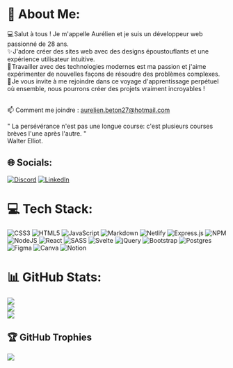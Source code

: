 # 💫 About Me:
💻 Salut à tous ! Je m'appelle Aurélien et je suis un développeur web passionné de 28 ans. <br>✨ J'adore créer des sites web avec des designs époustouflants et une expérience utilisateur intuitive. <br>🤖 Travailler avec des technologies modernes est ma passion et j'aime expérimenter de nouvelles façons de résoudre des problèmes complexes. <br>🚀 Je vous invite à me rejoindre dans ce voyage d'apprentissage perpétuel où ensemble, nous pourrons créer des projets vraiment incroyables !<br><br>

📫 Comment me joindre : aurelien.beton27@hotmail.com

" La persévérance n'est pas une longue course: c'est plusieurs courses brèves l'une après l'autre. "<br> Walter Elliot.<br>


## 🌐 Socials:
[![Discord](https://img.shields.io/badge/Discord-%237289DA.svg?logo=discord&logoColor=white)](https://discord.gg/#2852)
[![LinkedIn](https://img.shields.io/badge/LinkedIn-%230077B5.svg?logo=linkedin&logoColor=white)](https://linkedin.com/in/aurelien-beton-67b16b1a3/) 

# 💻 Tech Stack:
![CSS3](https://img.shields.io/badge/css3-%231572B6.svg?style=flat&logo=css3&logoColor=white) ![HTML5](https://img.shields.io/badge/html5-%23E34F26.svg?style=flat&logo=html5&logoColor=white) ![JavaScript](https://img.shields.io/badge/javascript-%23323330.svg?style=flat&logo=javascript&logoColor=%23F7DF1E) ![Markdown](https://img.shields.io/badge/markdown-%23000000.svg?style=flat&logo=markdown&logoColor=white) ![Netlify](https://img.shields.io/badge/netlify-%23000000.svg?style=flat&logo=netlify&logoColor=#00C7B7) ![Express.js](https://img.shields.io/badge/express.js-%23404d59.svg?style=flat&logo=express&logoColor=%2361DAFB) ![NPM](https://img.shields.io/badge/NPM-%23000000.svg?style=flat&logo=npm&logoColor=white) ![NodeJS](https://img.shields.io/badge/node.js-6DA55F?style=flat&logo=node.js&logoColor=white) ![React](https://img.shields.io/badge/react-%2320232a.svg?style=flat&logo=react&logoColor=%2361DAFB) ![SASS](https://img.shields.io/badge/SASS-hotpink.svg?style=flat&logo=SASS&logoColor=white) ![Svelte](https://img.shields.io/badge/svelte-%23f1413d.svg?style=flat&logo=svelte&logoColor=white) ![jQuery](https://img.shields.io/badge/jquery-%230769AD.svg?style=flat&logo=jquery&logoColor=white) ![Bootstrap](https://img.shields.io/badge/bootstrap-%23563D7C.svg?style=flat&logo=bootstrap&logoColor=white) ![Postgres](https://img.shields.io/badge/postgres-%23316192.svg?style=flat&logo=postgresql&logoColor=white) 	![Figma](https://img.shields.io/badge/figma-%23F24E1E.svg?style=flat&logo=figma&logoColor=white) ![Canva](https://img.shields.io/badge/Canva-%2300C4CC.svg?style=flat&logo=Canva&logoColor=white) ![Notion](https://img.shields.io/badge/Notion-%23000000.svg?style=flat&logo=notion&logoColor=white)
# 📊 GitHub Stats:
![](https://github-readme-stats.vercel.app/api?username=Aurelienbeton76&theme=tokyonight&hide_border=false&include_all_commits=true&count_private=true)<br/>
![](https://github-readme-streak-stats.herokuapp.com/?user=Aurelienbeton76&theme=tokyonight&hide_border=false)<br/>
![](https://github-readme-stats.vercel.app/api/top-langs/?username=Aurelienbeton76&theme=tokyonight&hide_border=false&include_all_commits=true&count_private=true&layout=compact)

## 🏆 GitHub Trophies
![](https://github-profile-trophy.vercel.app/?username=Aurelienbeton76&theme=tokyonight&no-frame=false&no-bg=true&margin-w=4)
